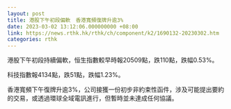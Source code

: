 ```yaml
---
layout: post
title: 港股下午初段偏軟　香港寬頻復牌升逾3%
date: 2023-03-02 13:12:06.000000000 +08:00
link: https://news.rthk.hk/rthk/ch/component/k2/1690132-20230302.htm
categories: rthk
---
```


港股下午初段持續偏軟，恒生指數較早時報20509點，跌110點，跌幅0.53%。

科技指數報4134點，跌51點，跌幅1.23%。

香港寬頻下午復牌升逾3%，公司接獲一份初步非約束性函件，涉及可能提出要約的交易，或透過環球全域電訊進行，但暫時並未達成任何協議。
